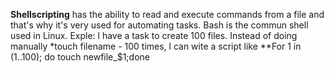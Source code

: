 **Shellscripting** has the ability to read and execute commands from a file and that's why it's very used for automating tasks. Bash is the commun shell used in Linux. Exple: l have a task to create 100 files. Instead of doing manually *touch filename - 100 times, l can wite a script like **For 1 in (1..100); do touch newfile_$1;done
